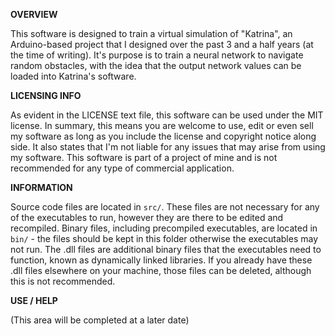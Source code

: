 
**OVERVIEW**

This software is designed to train a virtual simulation of "Katrina", an
Arduino-based project that I designed over the past 3 and a half years (at the
time of writing). It's purpose is to train a neural network to navigate random
obstacles, with the idea that the output network values can be loaded into
Katrina's software.


**LICENSING INFO**

As evident in the LICENSE text file, this software can be used under the MIT
license. In summary, this means you are welcome to use, edit or even sell my
software as long as you include the license and copyright notice along side.
It also states that I'm not liable for any issues that may arise from using
my software. This software is part of a project of mine and is not
recommended for any type of commercial application.

**INFORMATION**

Source code files are located in `src/`. These files are not necessary for any
of the executables to run, however they are there to be edited and recompiled.
Binary files, including precompiled executables, are located in `bin/` - the
files should be kept in this folder otherwise the executables may not run. The
.dll files are additional binary files that the executables need to function,
known as dynamically linked libraries. If you already have these .dll files
elsewhere on your machine, those files can be deleted, although this is not
recommended.

**USE / HELP**

(This area will be completed at a later date)